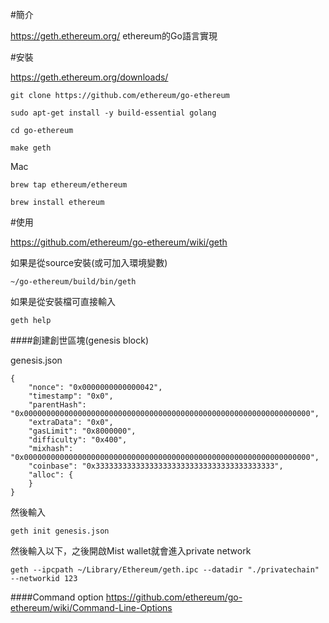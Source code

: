 #簡介

https://geth.ethereum.org/
ethereum的Go語言實現

#安裝

https://geth.ethereum.org/downloads/
```
git clone https://github.com/ethereum/go-ethereum

sudo apt-get install -y build-essential golang

cd go-ethereum

make geth
```

Mac

```
brew tap ethereum/ethereum

brew install ethereum
```

#使用

https://github.com/ethereum/go-ethereum/wiki/geth

如果是從source安裝(或可加入環境變數)
```
~/go-ethereum/build/bin/geth
```

如果是從安裝檔可直接輸入
```
geth help
```

####創建創世區塊(genesis block)

genesis.json
```
{
    "nonce": "0x0000000000000042",
    "timestamp": "0x0",
    "parentHash": "0x0000000000000000000000000000000000000000000000000000000000000000",
    "extraData": "0x0",
    "gasLimit": "0x8000000",
    "difficulty": "0x400",
    "mixhash": "0x0000000000000000000000000000000000000000000000000000000000000000",
    "coinbase": "0x3333333333333333333333333333333333333333",
    "alloc": {
    }
}
```
然後輸入
```
geth init genesis.json
```

然後輸入以下，之後開啟Mist wallet就會進入private network
```
geth --ipcpath ~/Library/Ethereum/geth.ipc --datadir "./privatechain" --networkid 123

```



####Command option
https://github.com/ethereum/go-ethereum/wiki/Command-Line-Options


